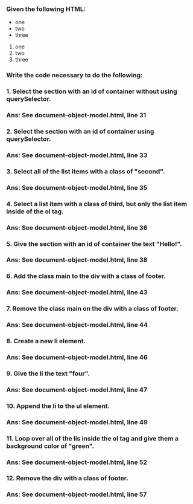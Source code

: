 ### Given the following HTML:

<!DOCTYPE html>
<html lang="en">
<head>
    <meta charset="UTF-8">
    <title>Document</title>
</head>
<body>
    <div class="header">
    </div>
    <section id="container">
        <ul>
            <li class="first">one</li>
            <li class="second">two</li>
            <li class="third">three</li>
        </ul>
        <ol>
            <li class="first">one</li>
            <li class="second">two</li>
            <li class="third">three</li>
        </ol>
    </section>
    <div class="footer">
    </div>
</body>
</html>

### Write the code necessary to do the following:

### 1. Select the section with an id of container without using querySelector.
### Ans: See document-object-model.html, line 31

### 2. Select the section with an id of container using querySelector.
### Ans: See document-object-model.html, line 33

### 3. Select all of the list items with a class of "second".
### Ans: See document-object-model.html, line 35

### 4. Select a list item with a class of third, but only the list item inside of the ol tag.
### Ans: See document-object-model.html, line 36

### 5. Give the section with an id of container the text "Hello!".
### Ans: See document-object-model.html, line 38

### 6. Add the class main to the div with a class of footer.
### Ans: See document-object-model.html, line 43

### 7. Remove the class main on the div with a class of footer.
### Ans: See document-object-model.html, line 44

### 8. Create a new li element.
### Ans: See document-object-model.html, line 46

### 9. Give the li the text "four".
### Ans: See document-object-model.html, line 47

### 10. Append the li to the ul element.
### Ans: See document-object-model.html, line 49

### 11. Loop over all of the lis inside the ol tag and give them a background color of "green".
### Ans: See document-object-model.html, line 52

### 12. Remove the div with a class of footer.
### Ans: See document-object-model.html, line 57